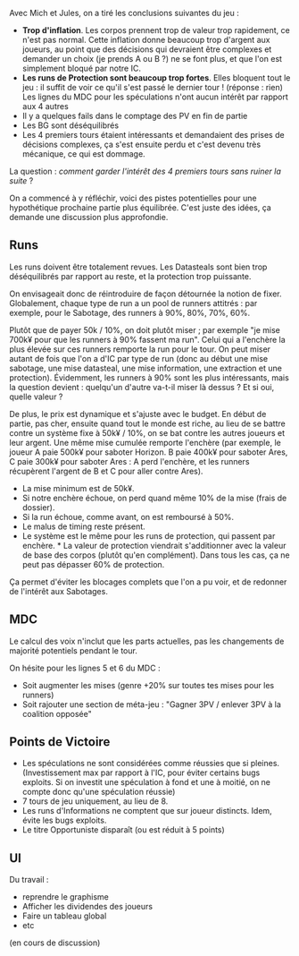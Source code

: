 Avec Mich et Jules, on a tiré les conclusions suivantes du jeu :

* **Trop d'inflation**. Les corpos prennent trop de valeur trop rapidement, ce n'est pas normal. Cette inflation donne beaucoup trop d'argent aux joueurs, au point que des décisions qui devraient être complexes et demander un choix (je prends A ou B ?) ne se font plus, et que l'on est simplement bloqué par notre IC.
* **Les runs de Protection sont beaucoup trop fortes**. Elles bloquent tout le jeu : il suffit de voir ce qu'il s'est passé le dernier tour ! (réponse : rien)
Les lignes du MDC pour les spéculations n'ont aucun intérêt par rapport aux 4 autres
* Il y a quelques fails dans le comptage des PV en fin de partie
* Les BG sont déséquilibrés
* Les 4 premiers tours étaient intéressants et demandaient des prises de décisions complexes, ça s'est ensuite perdu et c'est devenu très mécanique, ce qui est dommage.

La question : *comment garder l'intérêt des 4 premiers tours sans ruiner la suite* ?

On a commencé à y réfléchir, voici des pistes potentielles pour une hypothétique prochaine partie plus équilibrée. C'est juste des idées, ça demande une discussion plus approfondie.

## Runs

Les runs doivent être totalement revues. Les Datasteals sont bien trop déséquilibrés par rapport au reste, et la protection trop puissante.

On envisageait donc de réintroduire de façon détournée la notion de fixer. Globalement, chaque type de run a un pool de runners attitrés : par exemple, pour le Sabotage, des runners à 90%, 80%, 70%, 60%.

Plutôt que de payer 50k / 10%, on doit plutôt miser ; par exemple "je mise 700k¥ pour que les runners à 90% fassent ma run". Celui qui a l'enchère la plus élevée sur ces runners remporte la run pour le tour. On peut miser autant de fois que l'on a d'IC par type de run (donc au début une mise sabotage, une mise datasteal, une mise information, une extraction et une protection). Évidemment, les runners à 90% sont les plus intéressants, mais la question devient : quelqu'un d'autre va-t-il miser là dessus ? Et si oui, quelle valeur ?

De plus, le prix est dynamique et s'ajuste avec le budget. En début de partie, pas cher, ensuite quand tout le monde est riche, au lieu de se battre contre un système fixe à 50k¥ / 10%, on se bat contre les autres joueurs et leur argent. Une même mise cumulée remporte l'enchère (par exemple, le joueur A paie 500k¥ pour saboter Horizon. B paie 400k¥ pour saboter Ares, C paie 300k¥ pour saboter Ares : A perd l'enchère, et les runners récupèrent l'argent de B et C pour aller contre Ares).

* La mise minimum est de 50k¥.
* Si notre enchère échoue, on perd quand même 10% de la mise (frais de dossier).
* Si la run échoue, comme avant, on est remboursé à 50%.
* Le malus de timing reste présent.
* Le système est le même pour les runs de protection, qui passent par enchère. * La valeur de protection viendrait s'additionner avec la valeur de base des corpos (plutôt qu'en complément). Dans tous les cas, ça ne peut pas dépasser 60% de protection.

Ça permet d'éviter les blocages complets que l'on a pu voir, et de redonner de l'intérêt aux Sabotages.

## MDC

Le calcul des voix n'inclut que les parts actuelles, pas les changements de majorité potentiels pendant le tour.

On hésite pour les lignes 5 et 6 du MDC :

* Soit augmenter les mises (genre +20% sur toutes tes mises pour les runners)
* Soit rajouter une section de méta-jeu : "Gagner 3PV / enlever 3PV à la coalition opposée"

## Points de Victoire

* Les spéculations ne sont considérées comme réussies que si pleines.  (Investissement max par rapport à l'IC, pour éviter certains bugs exploits. Si on investit une spéculation à fond et une à moitié, on ne compte donc qu'une spéculation réussie)
* 7 tours de jeu uniquement, au lieu de 8.
* Les runs d'Informations ne comptent que sur joueur distincts. Idem, évite les bugs exploits.
* Le titre Opportuniste disparaît (ou est réduit à 5 points)

## UI

Du travail :

* reprendre le graphisme
* Afficher les dividendes des joueurs
* Faire un tableau global
* etc

(en cours de discussion)
